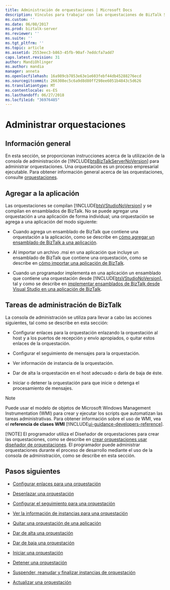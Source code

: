 ```yaml
---
title: Administración de orquestaciones | Microsoft Docs
description: Vínculos para trabajar con las orquestaciones de BizTalk Server, incluido el inicio, detener, enlazar, configurar, habilitar el seguimiento, suspender y mucho más
ms.custom: ''
ms.date: 06/08/2017
ms.prod: biztalk-server
ms.reviewer: ''
ms.suite: ''
ms.tgt_pltfrm: ''
ms.topic: article
ms.assetid: 2553eec3-b863-45fb-90af-7eddcfa7add7
caps.latest.revision: 31
author: MandiOhlinger
ms.author: mandia
manager: anneta
ms.openlocfilehash: 16a989cb7853e63e1e603febf44db45288276ecd
ms.sourcegitcommit: 266308ec5c6a9d8d80ff298ee6051b4843c5d626
ms.translationtype: MT
ms.contentlocale: es-ES
ms.lasthandoff: 06/27/2018
ms.locfileid: "36976485"
---
```

# <a name="manage-orchestrations"></a>Administrar orquestaciones

## <a name="overview"></a>Información general
En esta sección, se proporcionan instrucciones acerca de la utilización de la consola de administración de [!INCLUDE[btsBizTalkServerNoVersion](../includes/btsbiztalkservernoversion-md.md)] para administrar orquestaciones. Una orquestación es un proceso empresarial ejecutable. Para obtener información general acerca de las orquestaciones, consulte [orquestaciones](../core/orchestrations.md).  

## <a name="add-to-application"></a>Agregar a la aplicación  
 Las orquestaciones se compilan [!INCLUDE[btsVStudioNoVersion](../includes/btsvstudionoversion-md.md)] y se compilan en ensamblados de BizTalk. No se puede agregar una orquestación a una aplicación de forma individual; una orquestación se agrega a una aplicación del modo siguiente:  
  
- Cuando agrega un ensamblado de BizTalk que contiene una orquestación a la aplicación, como se describe en [cómo agregar un ensamblado de BizTalk a una aplicación](../core/how-to-add-a-biztalk-assembly-to-an-application.md).  
  
- Al importar un archivo .msi en una aplicación que incluye un ensamblado de BizTalk que contiene una orquestación, como se describe en [cómo importar una aplicación de BizTalk](../core/how-to-import-a-biztalk-application.md).  
  
- Cuando un programador implementa en una aplicación un ensamblado que contiene una orquestación desde [!INCLUDE[btsVStudioNoVersion](../includes/btsvstudionoversion-md.md)], tal y como se describe en [implementar ensamblados de BizTalk desde Visual Studio en una aplicación de BizTalk](../core/deploying-biztalk-assemblies-from-visual-studio-into-a-biztalk-application.md).  

## <a name="biztalk-administration-tasks"></a>Tareas de administración de BizTalk  
 La consola de administración se utiliza para llevar a cabo las acciones siguientes, tal como se describe en esta sección:  
  
-   Configurar enlaces para la orquestación enlazando la orquestación al host y a los puertos de recepción y envío apropiados, o quitar estos enlaces de la orquestación.  
  
-   Configurar el seguimiento de mensajes para la orquestación.  
  
-   Ver información de instancia de la orquestación.  
  
-   Dar de alta la orquestación en el host adecuado o darla de baja de éste.  
  
-   Iniciar o detener la orquestación para que inicie o detenga el procesamiento de mensajes.  
  
> [!NOTE]
>  Puede usar el modelo de objetos de Microsoft Windows Management Instrumentation (WMI) para crear y ejecutar los scripts que automatizan las tareas administrativas. Para obtener información sobre el uso de WMI, vea el **referencia de clases WMI** [!INCLUDE[ui-guidance-developers-reference](../includes/ui-guidance-developers-reference.md)]. 
> 
> [!NOTE]
>  El programador utiliza el Diseñador de orquestaciones para crear las orquestaciones, como se describe en [crear orquestaciones usar diseñador de orquestaciones](../core/creating-orchestrations-using-orchestration-designer.md). El programador puede administrar orquestaciones durante el proceso de desarrollo mediante el uso de la consola de administración, como se describe en esta sección.  
  
## <a name="next-steps"></a>Pasos siguientes
  
-   [Configurar enlaces para una orquestación](../core/how-to-configure-bindings-for-an-orchestration.md)  
  
-   [Desenlazar una orquestación](../core/how-to-unbind-an-orchestration.md)  
  
-   [Configurar el seguimiento para una orquestación](../core/how-to-configure-tracking-for-an-orchestration.md)  
  
-   [Ver la información de instancias para una orquestación](../core/how-to-view-instance-information-for-an-orchestration.md)  
  
-   [Quitar una orquestación de una aplicación](../core/how-to-remove-an-orchestration-from-an-application.md)  
  
-   [Dar de alta una orquestación](../core/how-to-enlist-an-orchestration.md)  
  
-   [Dar de baja una orquestación](../core/how-to-unenlist-an-orchestration.md)  
  
-   [Iniciar una orquestación](../core/how-to-start-an-orchestration.md)  
  
-   [Detener una orquestación](../core/how-to-stop-an-orchestration.md)  
  
-   [Suspender, reanudar y finalizar instancias de orquestación](../core/how-to-suspend-resume-and-terminate-orchestration-instances.md)  
  
-   [Actualizar una orquestación](../core/how-to-upgrade-an-orchestration.md)